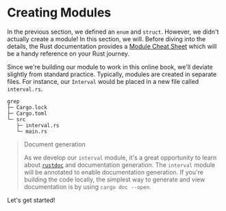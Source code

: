 # Creating Modules

In the previous section, we defined an `enum` and `struct`. However, we didn't
actually create a module! In this section, we will. Before diving into the
details, the Rust documentation provides a [Module Cheat Sheet] which will be a
handy reference on your Rust journey.

Since we're building our module to work in this online book, we'll deviate
slightly from standard practice. Typically, modules are created in separate
files. For instance, our `Interval` would be placed in a new file called
`interval.rs`.

```console
grep
├─ Cargo.lock
├─ Cargo.toml
└─ src
   ├─ interval.rs
   └─ main.rs
```

> Document generation
>
> As we develop our `interval` module, it's a great opportunity to learn about
> [`rustdoc`] and documentation generation. The `interval` module will be
> annotated to enable documentation generation. If you're building the code
> locally, the simplest way to generate and view documentation is by using
> `cargo doc --open`.

Let's get started!

[Module Cheat Sheet]:
  https://doc.rust-lang.org/book/ch07-02-defining-modules-to-control-scope-and-privacy.html#modules-cheat-sheet
[`rustdoc`]: https://doc.rust-lang.org/rustdoc/index.html
